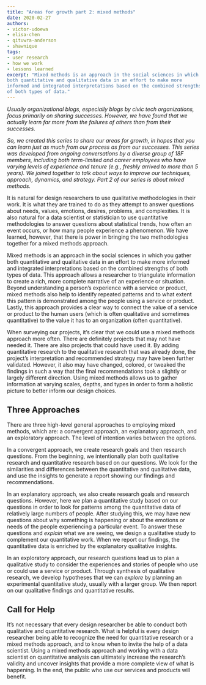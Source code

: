 ```yaml
---
title: "Areas for growth part 2: mixed methods"
date: 2020-02-27
authors:
- victor-udoewa
- elisa-chen
- qituwra-anderson
- shawnique
tags:
- user research
- how we work
- lessons learned
excerpt: "Mixed methods is an approach in the social sciences in which you gather
both quantitative and qualitative data in an effort to make more
informed and integrated interpretations based on the combined strengths
of both types of data."
---
```


*Usually organizational blogs, especially blogs by civic tech
organizations, focus primarily on sharing successes. However, we have
found that we actually learn far more from the failures of others than
from their successes.*

*So, we created this series to share our areas for growth, in hopes that
you can learn just as much from our process as from our successes. This
series was developed from ongoing conversations by a diverse group of
18F members, including both term-limited and career employees who have
varying levels of experience and tenure (e.g., freshly arrived to more
than 5 years). We joined together to talk about ways to improve our
techniques, approach, dynamics, and strategy. Part 2 of our series is
about mixed methods.*

It is natural for design researchers to use qualitative methodologies in
their work. It is what they are trained to do as they attempt to answer
questions about needs, values, emotions, desires, problems, and
complexities. It is also natural for a data scientist or statistician to
use quantitative methodologies to answer questions about statistical
trends, how often an event occurs, or how many people experience a
phenomenon. We have learned, however, that there is power in bringing
the two methodologies together for a mixed methods approach.

Mixed methods is an approach in the social sciences in which you gather
both quantitative and qualitative data in an effort to make more
informed and integrated interpretations based on the combined strengths
of both types of data. This approach allows a researcher to triangulate
information to create a rich, more complete narrative of an experience
or situation. Beyond understanding a person’s experience with a service
or product, mixed methods also help to identify repeated patterns and to
what extent this pattern is demonstrated among the people using a
service or product. Lastly, this approach provides a clear way to
connect the value of a service or product to the human users (which is
often qualitative and sometimes quantitative) to the value it has to an
organization (often quantitative).

When surveying our projects, it’s clear that we could use a mixed
methods approach more often. There are definitely projects that may not
have needed it. There are also projects that could have used it. By
adding quantitative research to the qualitative research that was
already done, the project’s interpretation and recommended strategy may
have been further validated. However, it also may have changed, colored,
or tweaked the findings in such a way that the final recommendations
took a slightly or largely different direction. Using mixed methods
allows us to gather information at varying scales, depths, and types in
order to form a holistic picture to better inform our design choices.

## Three Approaches

There are three high-level general approaches to employing mixed
methods, which are: a convergent approach, an explanatory approach, and
an exploratory approach. The level of intention varies between the
options.

In a convergent approach, we create research goals and then research
questions. From the beginning, we intentionally plan both qualitative
research and quantitative research based on our questions. We look for
the similarities and differences between the quantitative and
qualitative data, and use the insights to generate a report showing our
findings and recommendations.

In an explanatory approach, we also create research goals and research
questions. However, here we plan a quantitative study based on our
questions in order to look for patterns among the quantitative data of
relatively large numbers of people. After studying this, we may have new
questions about why something is happening or about the emotions or
needs of the people experiencing a particular event. To answer these
questions and *explain* what we are seeing, we design a qualitative
study to complement our quantitative work. When we report our findings,
the quantitative data is enriched by the explanatory qualitative
insights.

In an exploratory approach, our research questions lead us to plan a
qualitative study to consider the experiences and stories of people who
use or could use a service or product. Through synthesis of qualitative
research, we develop hypotheses that we can *explore* by planning an
experimental quantitative study, usually with a larger group. We then
report on our qualitative findings and quantitative results.

## Call for Help

It’s not necessary that every design researcher be able to conduct both
qualitative and quantitative research. What is helpful is every design
researcher being able to recognize the need for quantitative research or
a mixed methods approach, and to know when to invite the help of a data
scientist. Using a mixed methods approach and working with a data
scientist on quantitative analysis can ultimately increase the
research’s validity and uncover insights that provide a more complete
view of what is happening. In the end, the public who use our services
and products will benefit.
